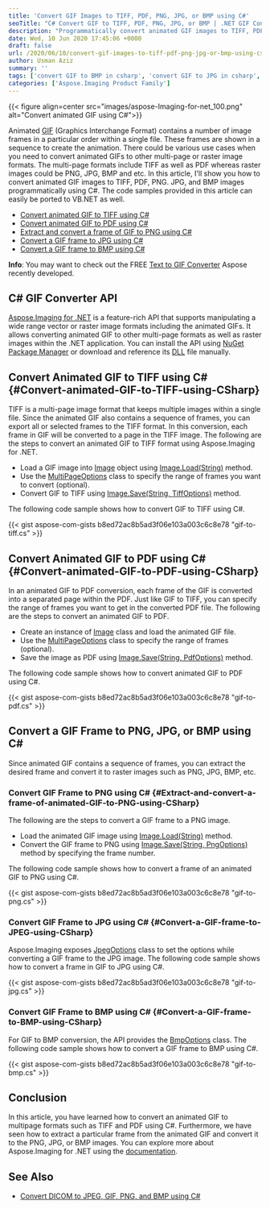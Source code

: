 ```yaml
---
title: 'Convert GIF Images to TIFF, PDF, PNG, JPG, or BMP using C#'
seoTitle: "C# Convert GIF to TIFF, PDF, PNG, JPG, or BMP | .NET GIF Converter"
description: "Programmatically convert animated GIF images to TIFF, PDF, PNG, JPG, or BMP images in C# or VB.NET using .NET GIF Converter API."
date: Wed, 10 Jun 2020 17:45:06 +0000
draft: false
url: /2020/06/10/convert-gif-images-to-tiff-pdf-png-jpg-or-bmp-using-csharp/
author: Usman Aziz
summary: ''
tags: ['convert GIF to BMP in csharp', 'convert GIF to JPG in csharp', 'convert GIF to PDF in csharp', 'convert GIF to PNG in csharp', 'convert GIF to TIFF in csharp']
categories: ['Aspose.Imaging Product Family']
---
```




{{< figure align=center src="images/aspose-Imaging-for-net_100.png" alt="Convert animated GIF using C#">}}


Animated [GIF][1] (Graphics Interchange Format) contains a number of image frames in a particular order within a single file. These frames are shown in a sequence to create the animation. There could be various use cases when you need to convert animated GIFs to other multi-page or raster image formats. The multi-page formats include TIFF as well as PDF whereas raster images could be PNG, JPG, BMP and etc. In this article, I'll show you how to convert animated GIF images to TIFF, PDF, PNG. JPG, and BMP images programmatically using C#. The code samples provided in this article can easily be ported to VB.NET as well.

*   [Convert animated GIF to TIFF using C#][2]
*   [Convert animated GIF to PDF using C#][3]
*   [Extract and convert a frame of GIF to PNG using C#][4]
*   [Convert a GIF frame to JPG using C#][5]
*   [Convert a GIF frame to BMP using C#][6]

**Info**: You may want to check out the FREE [Text to GIF Converter][7] Aspose recently developed.

## C# GIF Converter API

[Aspose.Imaging for .NET][8] is a feature-rich API that supports manipulating a wide range vector or raster image formats including the animated GIFs. It allows converting animated GIF to other multi-page formats as well as raster images within the .NET application. You can install the API using [NuGet Package Manager][9] or download and reference its [DLL][10] file manually.

## Convert Animated GIF to TIFF using C# {#Convert-animated-GIF-to-TIFF-using-CSharp}

TIFF is a multi-page image format that keeps multiple images within a single file. Since the animated GIF also contains a sequence of frames, you can export all or selected frames to the TIFF format. In this conversion, each frame in GIF will be converted to a page in the TIFF image. The following are the steps to convert an animated GIF to TIFF format using Aspose.Imaging for .NET.

*   Load a GIF image into [Image][11] object using [Image.Load(String)][12] method.
*   Use the [MultiPageOptions][13] class to specify the range of frames you want to convert (optional).
*   Convert GIF to TIFF using [Image.Save(String, TiffOptions)][14] method.

The following code sample shows how to convert GIF to TIFF using C#.

{{< gist aspose-com-gists b8ed72ac8b5ad3f06e103a003c6c8e78 "gif-to-tiff.cs" >}}

## Convert Animated GIF to PDF using C# {#Convert-animated-GIF-to-PDF-using-CSharp}

In an animated GIF to PDF conversion, each frame of the GIF is converted into a separated page within the PDF. Just like GIF to TIFF, you can specify the range of frames you want to get in the converted PDF file. The following are the steps to convert an animated GIF to PDF.

*   Create an instance of [Image][15] class and load the animated GIF file.
*   Use the [MultiPageOptions][16] class to specify the range of frames (optional).
*   Save the image as PDF using [Image.Save(String, PdfOptions)][17] method.

The following code sample shows how to convert animated GIF to PDF using C#.

{{< gist aspose-com-gists b8ed72ac8b5ad3f06e103a003c6c8e78 "gif-to-pdf.cs" >}}

## Convert a GIF Frame to PNG, JPG, or BMP using C#

Since animated GIF contains a sequence of frames, you can extract the desired frame and convert it to raster images such as PNG, JPG, BMP, etc.

### Convert GIF Frame to PNG using C# {#Extract-and-convert-a-frame-of-animated-GIF-to-PNG-using-CSharp}

The following are the steps to convert a GIF frame to a PNG image.

*   Load the animated GIF image using [Image.Load(String)][18] method.
*   Convert the GIF frame to PNG using [Image.Save(String, PngOptions)][19] method by specifying the frame number.

The following code sample shows how to convert a frame of an animated GIF to PNG using C#.

{{< gist aspose-com-gists b8ed72ac8b5ad3f06e103a003c6c8e78 "gif-to-png.cs" >}}

### Convert GIF Frame to JPG using C# {#Convert-a-GIF-frame-to-JPEG-using-CSharp}

Aspose.Imaging exposes [JpegOptions][20] class to set the options while converting a GIF frame to the JPG image. The following code sample shows how to convert a frame in GIF to JPG using C#.

{{< gist aspose-com-gists b8ed72ac8b5ad3f06e103a003c6c8e78 "gif-to-jpg.cs" >}}

### Convert GIF Frame to BMP using C# {#Convert-a-GIF-frame-to-BMP-using-CSharp}

For GIF to BMP conversion, the API provides the [BmpOptions][21] class. The following code sample shows how to convert a GIF frame to BMP using C#.

{{< gist aspose-com-gists b8ed72ac8b5ad3f06e103a003c6c8e78 "gif-to-bmp.cs" >}}

## Conclusion

In this article, you have learned how to convert an animated GIF to multipage formats such as TIFF and PDF using C#. Furthermore, we have seen how to extract a particular frame from the animated GIF and convert it to the PNG, JPG, or BMP images. You can explore more about Aspose.Imaging for .NET using the [documentation][22].

## See Also

*   [Convert DICOM to JPEG, GIF, PNG, and BMP using C#][23]




[1]: https://wiki.fileformat.com/image/gif/
[2]: #Convert-animated-GIF-to-TIFF-using-CSharp
[3]: #Convert-animated-GIF-to-PDF-using-CSharp
[4]: #Extract-and-convert-a-frame-of-animated-GIF-to-PNG-using-CSharp
[5]: #Convert-a-GIF-frame-to-JPEG-using-CSharp
[6]: #Convert-a-GIF-frame-to-BMP-using-CSharp
[7]: https://products.aspose.app/slides/text-to-gif
[8]: https://products.aspose.com/imaging/net
[9]: http://nuget.org/packages/Aspose.imaging
[10]: https://downloads.aspose.com/imaging/net
[11]: https://apireference.aspose.com/imaging/net/aspose.imaging/image
[12]: https://apireference.aspose.com/imaging/net/aspose.imaging.image/canload/methods/2
[13]: https://apireference.aspose.com/imaging/net/aspose.imaging.imageoptions/multipageoptions
[14]: https://apireference.aspose.com/imaging/net/aspose.imaging.image/save/methods/3
[15]: https://apireference.aspose.com/imaging/net/aspose.imaging/image
[16]: https://apireference.aspose.com/imaging/net/aspose.imaging.imageoptions/multipageoptions
[17]: https://apireference.aspose.com/imaging/net/aspose.imaging.image/save/methods/3
[18]: https://apireference.aspose.com/imaging/net/aspose.imaging.image/canload/methods/2
[19]: https://apireference.aspose.com/imaging/net/aspose.imaging.image/save/methods/3
[20]: https://apireference.aspose.com/imaging/net/aspose.imaging.imageoptions/jpegoptions
[21]: https://apireference.aspose.com/imaging/net/aspose.imaging.imageoptions/bmpoptions
[22]: https://docs.aspose.com/display/imagingnet/Introduction
[23]: https://blog.aspose.com/2020/04/01/convert-dicom-to-jpeg-gif-png-bmp-images-in-csharp-net/






